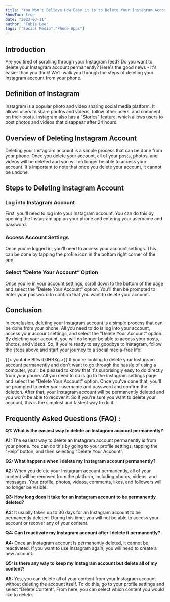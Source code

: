 ```yaml
---
title: "You Won't Believe How Easy it is to Delete Your Instagram Account Permanently - From Your Phone!"
ShowToc: true 
date: "2023-03-11"
author: "Tobie Lee" 
tags: ["Social Media","Phone Apps"]
---
```

## Introduction
Are you tired of scrolling through your Instagram feed? Do you want to delete your Instagram account permanently? Here's the good news - it's easier than you think! We'll walk you through the steps of deleting your Instagram account from your phone. 

## Definition of Instagram
Instagram is a popular photo and video sharing social media platform. It allows users to share photos and videos, follow other users, and comment on their posts. Instagram also has a "Stories" feature, which allows users to post photos and videos that disappear after 24 hours.

## Overview of Deleting Instagram Account
Deleting your Instagram account is a simple process that can be done from your phone. Once you delete your account, all of your posts, photos, and videos will be deleted and you will no longer be able to access your account. It's important to note that once you delete your account, it cannot be undone.

## Steps to Deleting Instagram Account

### Log into Instagram Account
First, you'll need to log into your Instagram account. You can do this by opening the Instagram app on your phone and entering your username and password.

### Access Account Settings
Once you're logged in, you'll need to access your account settings. This can be done by tapping the profile icon in the bottom right corner of the app.

### Select “Delete Your Account” Option
Once you're in your account settings, scroll down to the bottom of the page and select the "Delete Your Account" option. You'll then be prompted to enter your password to confirm that you want to delete your account.

## Conclusion
In conclusion, deleting your Instagram account is a simple process that can be done from your phone. All you need to do is log into your account, access your account settings, and select the "Delete Your Account" option. By deleting your account, you will no longer be able to access your posts, photos, and videos. So, if you're ready to say goodbye to Instagram, follow the steps above and start your journey to a social media-free life!

{{< youtube BlfwrL0HBXg >}} 
If you're looking to delete your Instagram account permanently and don't want to go through the hassle of using a computer, you'll be pleased to know that it's surprisingly easy to do directly from your phone. All you need to do is go to the Instagram settings page and select the "Delete Your Account" option. Once you've done that, you'll be prompted to enter your username and password and confirm the deletion. After that, your Instagram account will be permanently deleted and you won't be able to recover it. So if you're sure you want to delete your account, this is the simplest and fastest way to do it.

## Frequently Asked Questions (FAQ) :
**Q1: What is the easiest way to delete an Instagram account permanently?**

**A1:** The easiest way to delete an Instagram account permanently is from your phone. You can do this by going to your profile settings, tapping the “Help” button, and then selecting “Delete Your Account”.

**Q2: What happens when I delete my Instagram account permanently?**

**A2:** When you delete your Instagram account permanently, all of your content will be removed from the platform, including photos, videos, and messages. Your profile, photos, videos, comments, likes, and followers will no longer be visible.

**Q3: How long does it take for an Instagram account to be permanently deleted?**

**A3:** It usually takes up to 30 days for an Instagram account to be permanently deleted. During this time, you will not be able to access your account or recover any of your content.

**Q4: Can I reactivate my Instagram account after I delete it permanently?**

**A4:** Once an Instagram account is permanently deleted, it cannot be reactivated. If you want to use Instagram again, you will need to create a new account.

**Q5: Is there any way to keep my Instagram account but delete all of my content?**

**A5:** Yes, you can delete all of your content from your Instagram account without deleting the account itself. To do this, go to your profile settings and select “Delete Content”. From here, you can select which content you would like to delete.


